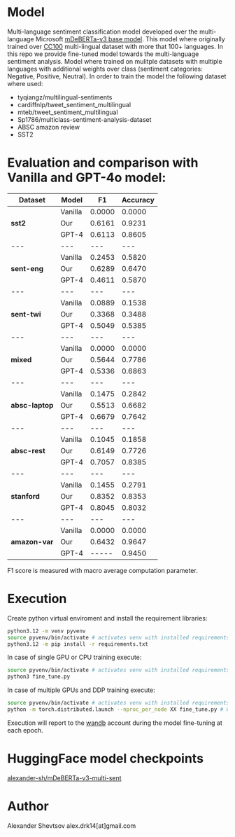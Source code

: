 # Model 

Multi-language sentiment classification model developed over the multi-language Microsoft [mDeBERTa-v3 base model](https://huggingface.co/microsoft/mdeberta-v3-base). 
This model where originally trained over [CC100](https://huggingface.co/datasets/statmt/cc100) multi-lingual dataset with more that 100+ languages. In this repo we provide fine-tuned model towards the multi-language sentiment analysis.
Model where trained on mulitple datasets with multiple languages with additional weights over class (sentiment categories: Negative, Positive, Neutral).
In order to train the model the following dataset where used:
 - tyqiangz/multilingual-sentiments
 - cardiffnlp/tweet_sentiment_multilingual
 - mteb/tweet_sentiment_multilingual
 - Sp1786/multiclass-sentiment-analysis-dataset
 - ABSC amazon review
 - SST2

# Evaluation and comparison with Vanilla and GPT-4o model:

| Dataset          | Model  | F1     | Accuracy |
|------------------|--------|--------|----------|
|                  | Vanilla| 0.0000 | 0.0000   |
| **sst2**         | Our    | 0.6161 | 0.9231   |
|                  | GPT-4  | 0.6113 | 0.8605   |
|---|---|---|---|
|                  | Vanilla| 0.2453 | 0.5820   |
| **sent-eng**     | Our    | 0.6289 | 0.6470   |
|                  | GPT-4  | 0.4611 | 0.5870   |
|---|---|---|---|
|                  | Vanilla| 0.0889 | 0.1538   |
| **sent-twi**     | Our    | 0.3368 | 0.3488   |
|                  | GPT-4  | 0.5049 | 0.5385   |
|---|---|---|---|
|                  | Vanilla| 0.0000 | 0.0000   |
| **mixed**        | Our    | 0.5644 | 0.7786   |
|                  | GPT-4  | 0.5336 | 0.6863   |
|---|---|---|---|
|                  | Vanilla| 0.1475 | 0.2842   |
| **absc-laptop**  | Our    | 0.5513 | 0.6682   |
|                  | GPT-4  | 0.6679 | 0.7642   |
|---|---|---|---|
|                  | Vanilla| 0.1045 | 0.1858   |
| **absc-rest**    | Our    | 0.6149 | 0.7726   |
|                  | GPT-4  | 0.7057 | 0.8385   |
|---|---|---|---|
|                  | Vanilla| 0.1455 | 0.2791   |
| **stanford**     | Our    | 0.8352 | 0.8353   |
|                  | GPT-4  | 0.8045 | 0.8032   |
|---|---|---|---|
|                  | Vanilla| 0.0000 | 0.0000   |
| **amazon-var**   | Our    | 0.6432 | 0.9647   |
|                  | GPT-4  | -----  | 0.9450   |

F1 score is measured with macro average computation parameter. 

# Execution 

Create python virtual enviroment and install the requirement libraries:
```bash
python3.12 -m venv pyvenv
source pyvenv/bin/activate # activates venv with installed requirements 
python3.12 -m pip install -r requirements.txt
```

In case of single GPU or CPU training execute:
```bash
source pyvenv/bin/activate # activates venv with installed requirements 
python3 fine_tune.py 
```
In case of multiple GPUs and DDP training execute:
```bash
source pyvenv/bin/activate # activates venv with installed requirements 
python -m torch.distributed.launch --nproc_per_node XX fine_tune.py # Where XX is number of available GPUs instances
```

Execution will report to the [wandb](https://wandb.ai) account during the model fine-tuning at each epoch.

# HuggingFace model checkpoints
[alexander-sh/mDeBERTa-v3-multi-sent](https://huggingface.co/alexander-sh/mDeBERTa-v3-multi-sent)

# Author 

Alexander Shevtsov alex.drk14[at]gmail.com
